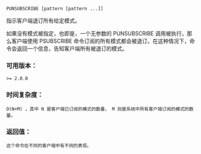 `PUNSUBSCRIBE [pattern [pattern ...]]`

指示客户端退订所有给定模式。

如果没有模式被指定，也即是，一个无参数的 PUNSUBSCRIBE 调用被执行，那么客户端使用 PSUBSCRIBE 命令订阅的所有模式都会被退订。在这种情况下，命令会返回一个信息，告知客户端所有被退订的模式。

### 可用版本：
    >= 2.0.0
### 时间复杂度：
    O(N+M) ，其中 N 是客户端已订阅的模式的数量， M 则是系统中所有客户端订阅的模式的数量。
### 返回值：
    这个命令在不同的客户端中有不同的表现。